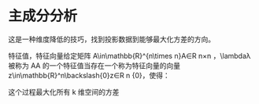 

<!--
 * @version:
 * @Author:  StevenJokess https://github.com/StevenJokess
 * @Date: 2020-12-27 17:09:18
 * @LastEditors:  StevenJokess https://github.com/StevenJokess
 * @LastEditTime: 2020-12-27 17:10:46
 * @Description:
 * @TODO::
 * @Reference:https://stanford.edu/~shervine/l/zh/teaching/cs-229/cheatsheet-unsupervised-learning
-->

# 主成分分析

这是一种维度降低的技巧，找到投影数据到能够最大化方差的方向。

特征值，特征向量给定矩阵 A\in\mathbb{R}^{n\times n}A∈R
n×n
 ，\lambdaλ 被称为 AA 的一个特征值当存在一个称为特征向量的向量 z\in\mathbb{R}^n\backslash\{0\}z∈R
n
 \{0}，使得：

这个过程最大化所有 k 维空间的方差
